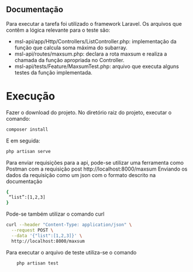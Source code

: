 ## Documentação 

Para executar a tarefa foi utilizado o framework Laravel. Os arquivos que contêm a lógica relevante para o teste são: 
 * msl-api/app/Http/Controllers/ListController.php: implementação da função que calcula soma máxima do subarray.
 * msl-api/routes/maxsum.php: declara a rota maxsum e realiza a chamada da função apropriada no Controller.
 * msl-api/tests/Feature/MaxsumTest.php: arquivo que executa alguns testes da função implementada.

# Execução 
Fazer o download do projeto. No diretório raiz do projeto, executar o comando:

```bash
composer install
```
E em seguida:
```bash
php artisan serve
```
Para enviar requisições para a api, pode-se utilizar uma ferramenta como Postman com a requisição 
post http://localhost:8000/maxsum
Enviando os dados da requisição como um json com o formato descrito na documentação 
```bash
{
 “list”:[1,2,3]
}
```
Pode-se também utilizar o comando curl 
```bash
curl --header "Content-Type: application/json" \
  --request POST \
  --data '{"list":[1,2,3]}' \
  http://localhost:8000/maxsum
```
Para executar o arquivo de teste utiliza-se o comando 
	
```bash
    php artisan test 
```
